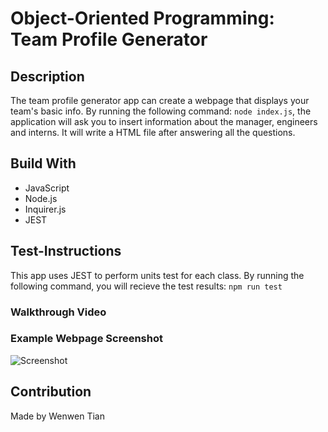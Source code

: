 # Object-Oriented Programming: Team Profile Generator

## Description
The team profile generator app can create a webpage that displays your team's basic info. By running the following command: ```node index.js```, the application will ask you to insert information about the manager, engineers and interns. It will write a HTML file after answering all the questions. 

## Build With
* JavaScript
* Node.js
* Inquirer.js
* JEST

## Test-Instructions
This app uses JEST to perform units test for each class. By running the following command, you will recieve the test results:
```npm run test```

### Walkthrough Video

### Example Webpage Screenshot
![Screenshot](/dist/Team.png)

## Contribution
Made by Wenwen Tian